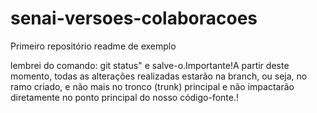 # senai-versoes-colaboracoes
Primeiro repositório
readme de exemplo


lembrei do comando: git status" e salve-o.Importante!A partir deste momento, todas as alterações realizadas estarão na branch, ou  seja,  no  ramo  criado,  e  não  mais  no  tronco  (trunk)  principal  e  não  impactarão diretamente no ponto principal do nosso código-fonte.!
